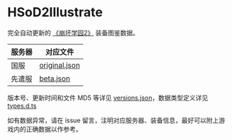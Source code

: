 # HSoD2Illustrate

完全自动更新的 [《崩坏学园2》](https://benghuai.com) 装备图鉴数据。

| 服务器 | 对应文件 |
| ------ | -------- |
| 国服 | [original.json](original.json) |
| 先遣服 | [beta.json](beta.json) |

版本号、更新时间和文件 MD5 等详见 [versions.json](versions.json)，数据类型定义详见 [types.d.ts](types.d.ts)

如有数据异常，请在 issue 留言，注明对应服务器、装备信息，最好可以附上游戏内的正确数据以作参考。
